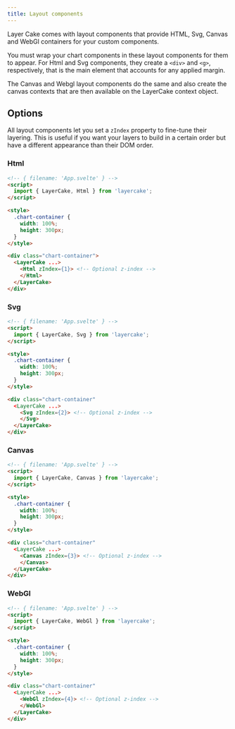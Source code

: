 ```yaml
---
title: Layout components
---
```


Layer Cake comes with layout components that provide HTML, Svg, Canvas and WebGl containers for your custom components.

You must wrap your chart components in these layout components for them to appear. For Html and Svg components, they create a `<div>` and `<g>`, respectively, that is the main element that accounts for any applied margin.

The Canvas and Webgl layout components do the same and also create the canvas contexts that are then available on the LayerCake context object.

## Options

All layout components let you set a `zIndex` property to fine-tune their layering. This is useful if you want your layers to build in a certain order but have a different appearance than their DOM order.

### Html

```html
<!-- { filename: 'App.svelte' } -->
<script>
  import { LayerCake, Html } from 'layercake';
</script>

<style>
  .chart-container {
    width: 100%;
    height: 300px;
  }
</style>

<div class="chart-container">
  <LayerCake ...>
    <Html zIndex={1}> <!-- Optional z-index -->
    </Html>
  </LayerCake>
</div>
```

### Svg

```html
<!-- { filename: 'App.svelte' } -->
<script>
  import { LayerCake, Svg } from 'layercake';
</script>

<style>
  .chart-container {
    width: 100%;
    height: 300px;
  }
</style>

<div class="chart-container"
  <LayerCake ...>
    <Svg zIndex={2}> <!-- Optional z-index -->
    </Svg>
  </LayerCake>
</div>

```

### Canvas

```html
<!-- { filename: 'App.svelte' } -->
<script>
  import { LayerCake, Canvas } from 'layercake';
</script>

<style>
  .chart-container {
    width: 100%;
    height: 300px;
  }
</style>

<div class="chart-container"
  <LayerCake ...>
    <Canvas zIndex={3}> <!-- Optional z-index -->
    </Canvas>
  </LayerCake>
</div>
```

### WebGl

```html
<!-- { filename: 'App.svelte' } -->
<script>
  import { LayerCake, WebGl } from 'layercake';
</script>

<style>
  .chart-container {
    width: 100%;
    height: 300px;
  }
</style>

<div class="chart-container"
  <LayerCake ...>
    <WebGl zIndex={4}> <!-- Optional z-index -->
    </WebGl>
  </LayerCake>
</div>
```
